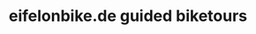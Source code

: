 ---
title: "eifelonbike.de guided biketours"
url: /nettersheim/eifelonbike-de-guided-biketours/
shop: Fahrrad
---